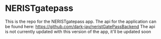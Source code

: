 # NERISTgatepass
This is the repo for the NERISTgatepass app.
The api for the application can be found here: https://github.com/dark-jay/neristGatePassBackend
The api is not currently updated with this version of the app, it'll be updated soon

